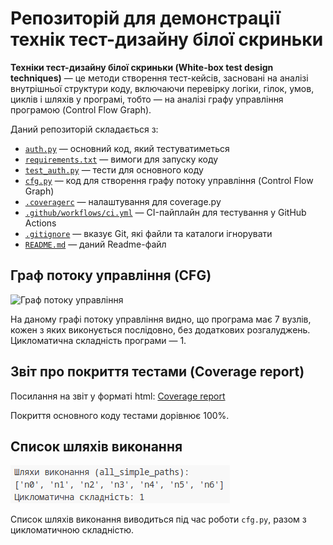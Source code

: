 # Репозиторій для демонстрації технік тест-дизайну білої скриньки

**Техніки тест-дизайну білої скриньки (White-box test design techniques)** — це методи створення тест-кейсів, засновані на аналізі внутрішньої структури коду, включаючи перевірку логіки, гілок, умов, циклів і шляхів у програмі, тобто — на аналізі графу управління програмою (Control Flow Graph).

Даний репозиторій складається з:
- [`auth.py`](auth.py) — основний код, який тестуватиметься
- [`requirements.txt`](requirements.txt) — вимоги для запуску коду
- [`test_auth.py`](test_auth.py) — тести для основного коду
- [`cfg.py`](cfg.py) — код для створення графу потоку управління (Control Flow Graph)
- [`.coveragerc`](.coveragerc) — налаштування для coverage.py
- [`.github/workflows/ci.yml`](.github/workflows/ci.yml) — CI-пайплайн для тестування у GitHub Actions
- [`.gitignore`](.gitignore) — вказує Git, які файли та каталоги ігнорувати
- [`README.md`](README.md) — даний Readme-файл

## Граф потоку управління (CFG)

![Граф потоку управління](docs/img/cfg.png)

На даному графі потоку управління видно, що програма має 7 вузлів, кожен з яких виконується послідовно, без додаткових розгалуджень. Цикломатична складність програми — 1.

## Звіт про покриття тестами (Coverage report)

Посилання на звіт у форматі html: [Coverage report](https://k05ty.github.io/my-white-box-testing-lab)

Покриття основного коду тестами дорівнює 100%.

## Список шляхів виконання

![Список шляхів виконання](docs/img/all_simple_path.png)

Список шляхів виконання виводиться під час роботи `cfg.py`, разом з цикломатичною складністю.
